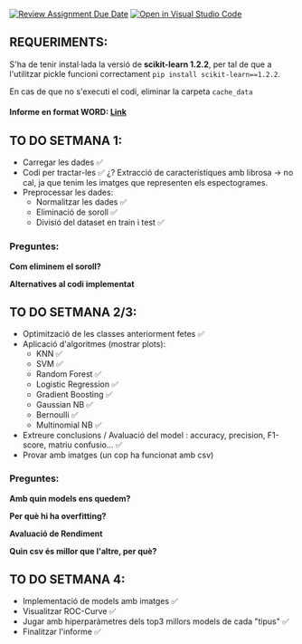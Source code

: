 [![Review Assignment Due Date](https://classroom.github.com/assets/deadline-readme-button-22041afd0340ce965d47ae6ef1cefeee28c7c493a6346c4f15d667ab976d596c.svg)](https://classroom.github.com/a/USx538Ll)
[![Open in Visual Studio Code](https://classroom.github.com/assets/open-in-vscode-2e0aaae1b6195c2367325f4f02e2d04e9abb55f0b24a779b69b11b9e10269abc.svg)](https://classroom.github.com/online_ide?assignment_repo_id=17281558&assignment_repo_type=AssignmentRepo)


## REQUERIMENTS:
S'ha de tenir instal·lada la versió de **scikit-learn 1.2.2**, per tal de que a l'utilitzar pickle funcioni correctament `pip install scikit-learn==1.2.2`. 

En cas de que no s'executi el codi, eliminar la carpeta `cache_data`

#### Informe en format WORD: [Link](https://uab-my.sharepoint.com/:w:/g/personal/1676127_uab_cat/EQvdAmtagStBhT3t3cj3P90BgCTMzeLgmD-6dvd-G0Ak7w?e=DOgrze)

## TO DO SETMANA 1:
- Carregar les dades ✅
- Codi per tractar-les ✅
¿? Extracció de característiques amb librosa  -> no cal, ja que tenim les imatges que representen els espectogrames. 
- Preprocessar les dades: 
    - Normalitzar les dades ✅
    - Eliminació de soroll ✅
    - Divisió del dataset en train i test ✅

### Preguntes:
**Com eliminem el soroll?**

**Alternatives al codi implementat**


## TO DO SETMANA 2/3:
- Optimització de les classes anteriorment fetes ✅
- Aplicació d'algoritmes (mostrar plots):
    - KNN ✅
    - SVM ✅
    - Random Forest ✅
    - Logistic Regression ✅
    - Gradient Boosting ✅
    - Gaussian NB ✅
    - Bernoulli ✅
    - Multinomial NB ✅
- Extreure conclusions / Avaluació del model : accuracy, precision, F1-score, matriu confusio... ✅
- Provar amb imatges (un cop ha funcionat amb csv)

### Preguntes:
**Amb quin models ens quedem?**


**Per què hi ha overfitting?**


**Avaluació de Rendiment**

**Quin csv és millor que l'altre, per què?**


## TO DO SETMANA 4:
- Implementació de models amb imatges ✅
- Visualitzar ROC-Curve ✅
- Jugar amb hiperparàmetres dels top3 millors models de cada "tipus" ✅
- Finalitzar l'informe ✅